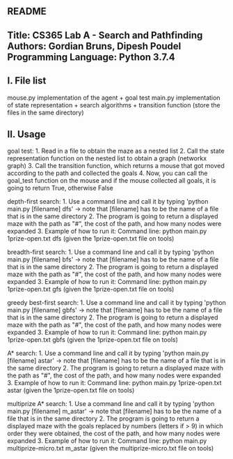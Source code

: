 README
------------------------
Title: CS365 Lab A - Search and Pathfinding
Authors: Gordian Bruns, Dipesh Poudel
Programming Language: Python 3.7.4
------------------------
I. File list
------------
mouse.py	implementation of the agent + goal test
main.py		implementation of state representation + search algorithms + transition function
(store the files in the same directory)

II. Usage
------------
goal test:
	1. Read in a file to obtain the maze as a nested list
	2. Call the state representation function on the nested list to obtain a graph (networkx graph)
	3. Call the transition function, which returns a mouse that got moved according to the path and collected the goals
	4. Now, you can call the goal_test function on the mouse and if the mouse collected all goals, it is going to return True, otherwise False


depth-first search:
	1. Use a command line and call it by typing 'python main.py [filename] dfs'
	   -> note that [filename] has to be the name of a file that is in the same directory
	2. The program is going to return a displayed maze with the path as "#", the cost of the path, and how many nodes were expanded
	3. Example of how to run it:
	    Command line: python main.py 1prize-open.txt dfs (given the 1prize-open.txt file on tools)


breadth-first search:
	1. Use a command line and call it by typing 'python main.py [filename] bfs'
	   -> note that [filename] has to be the name of a file that is in the same directory
	2. The program is going to return a displayed maze with the path as "#", the cost of the path, and how many nodes were expanded
	3. Example of how to run it:
	    Command line: python main.py 1prize-open.txt gfs (given the 1prize-open.txt file on tools)


greedy best-first search:
	1. Use a command line and call it by typing 'python main.py [filename] gbfs'
	   -> note that [filename] has to be the name of a file that is in the same directory
	2. The program is going to return a displayed maze with the path as "#", the cost of the path, and how many nodes were expanded
	3. Example of how to run it:
	    Command line: python main.py 1prize-open.txt gbfs (given the 1prize-open.txt file on tools)


A* search:
	1. Use a command line and call it by typing 'python main.py [filename] astar'
	   -> note that [filename] has to be the name of a file that is in the same directory
	2. The program is going to return a displayed maze with the path as "#", the cost of the path, and how many nodes were expanded
	3. Example of how to run it:
	    Command line: python main.py 1prize-open.txt astar (given the 1prize-open.txt file on tools)


multiprize A* search:
	1. Use a command line and call it by typing 'python main.py [filename] m_astar'
	   -> note that [filename] has to be the name of a file that is in the same directory
	2. The program is going to return a displayed maze with the goals replaced by numbers (letters if > 9) in which order they were obtained, the cost of the path, and how many nodes were expanded
	3. Example of how to run it:
	    Command line: python main.py multiprize-micro.txt m_astar (given the multiprize-micro.txt file on tools)